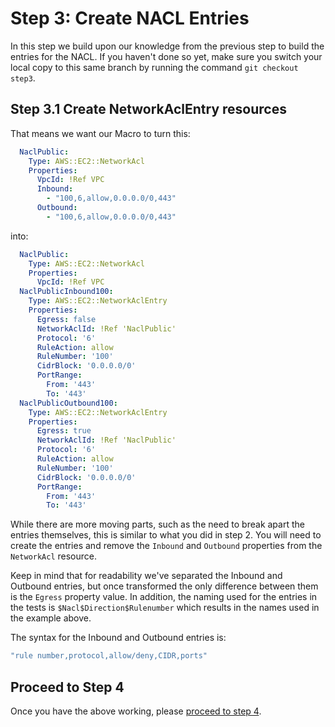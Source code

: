 # Step 3: Create NACL Entries

In this step we build upon our knowledge from the previous step to build the entries for the NACL. If you haven't done so yet, make sure you switch your local copy to this same branch by running the command `git checkout step3`.

## Step 3.1 Create NetworkAclEntry resources

That means we want our Macro to turn this:

```yaml
  NaclPublic:
    Type: AWS::EC2::NetworkAcl
    Properties:
      VpcId: !Ref VPC
      Inbound:
        - "100,6,allow,0.0.0.0/0,443"
      Outbound:
        - "100,6,allow,0.0.0.0/0,443"
```

into:

```yaml
  NaclPublic:
    Type: AWS::EC2::NetworkAcl
    Properties:
      VpcId: !Ref VPC
  NaclPublicInbound100:
    Type: AWS::EC2::NetworkAclEntry
    Properties:
      Egress: false
      NetworkAclId: !Ref 'NaclPublic'
      Protocol: '6'
      RuleAction: allow
      RuleNumber: '100'
      CidrBlock: '0.0.0.0/0'
      PortRange:
        From: '443'
        To: '443'
  NaclPublicOutbound100:
    Type: AWS::EC2::NetworkAclEntry
    Properties:
      Egress: true
      NetworkAclId: !Ref 'NaclPublic'
      Protocol: '6'
      RuleAction: allow
      RuleNumber: '100'
      CidrBlock: '0.0.0.0/0'
      PortRange:
        From: '443'
        To: '443'
```

While there are more moving parts, such as the need to break apart the entries themselves, this is similar to what you did in step 2. You will need to create the entries and remove the `Inbound` and `Outbound` properties from the `NetworkAcl` resource.

Keep in mind that for readability we've separated the Inbound and Outbound entries, but once transformed the only difference between them is the `Egress` property value. In addition, the naming used for the entries in the tests is `$Nacl$Direction$Rulenumber` which results in the names used in the example above.

The syntax for the Inbound and Outbound entries is:

```bash
"rule number,protocol,allow/deny,CIDR,ports"
```

## Proceed to Step 4

Once you have the above working, please [proceed to step 4](https://github.com/ArjenSchwarz/workshop-cfn-macros/blob/step4/step4.md).
